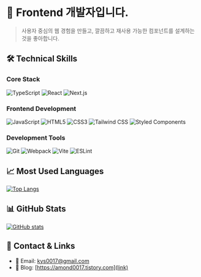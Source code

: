 # 👋 Frontend 개발자입니다.

> 사용자 중심의 웹 경험을 만들고, 깔끔하고 재사용 가능한 컴포넌트를 설계하는 것을 좋아합니다.

## 🛠 Technical Skills

### Core Stack
![TypeScript](https://img.shields.io/badge/TypeScript-3178C6?style=flat-square&logo=TypeScript&logoColor=white)
![React](https://img.shields.io/badge/React-61DAFB?style=flat-square&logo=React&logoColor=black)
![Next.js](https://img.shields.io/badge/Next.js-000000?style=flat-square&logo=Next.js&logoColor=white)

### Frontend Development
![JavaScript](https://img.shields.io/badge/JavaScript-F7DF1E?style=flat-square&logo=JavaScript&logoColor=black)
![HTML5](https://img.shields.io/badge/HTML5-E34F26?style=flat-square&logo=HTML5&logoColor=white)
![CSS3](https://img.shields.io/badge/CSS3-1572B6?style=flat-square&logo=CSS3&logoColor=white)
![Tailwind CSS](https://img.shields.io/badge/Tailwind_CSS-38B2AC?style=flat-square&logo=Tailwind-CSS&logoColor=white)
![Styled Components](https://img.shields.io/badge/Styled_Components-DB7093?style=flat-square&logo=styled-components&logoColor=white)

### Development Tools
![Git](https://img.shields.io/badge/Git-F05032?style=flat-square&logo=Git&logoColor=white)
![Webpack](https://img.shields.io/badge/Webpack-8DD6F9?style=flat-square&logo=Webpack&logoColor=black)
![Vite](https://img.shields.io/badge/Vite-646CFF?style=flat-square&logo=Vite&logoColor=white)
![ESLint](https://img.shields.io/badge/ESLint-4B32C3?style=flat-square&logo=ESLint&logoColor=white)

## 📈 Most Used Languages
[![Top Langs](https://github-readme-stats.vercel.app/api/top-langs/?username=kys0017&layout=compact&theme=tokyonight)](https://github.com/anuraghazra/github-readme-stats)

## 📊 GitHub Stats
[![GitHub stats](https://github-readme-stats.vercel.app/api?username=kys0017&show_icons=true&theme=tokyonight)](https://github.com/anuraghazra/github-readme-stats)


## 🤝 Contact & Links
- 📧 Email: kys0017@gmail.com
- 📝 Blog: [https://amond0017.tistory.com](link)
